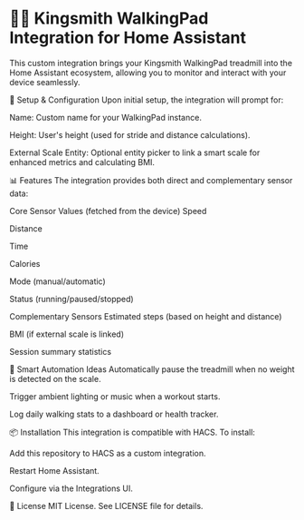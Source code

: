 # 🏃‍♂️ Kingsmith WalkingPad Integration for Home Assistant
This custom integration brings your Kingsmith WalkingPad treadmill into the Home Assistant ecosystem, allowing you to monitor and interact with your device seamlessly.

🔧 Setup & Configuration
Upon initial setup, the integration will prompt for:

Name: Custom name for your WalkingPad instance.

Height: User's height (used for stride and distance calculations).

External Scale Entity: Optional entity picker to link a smart scale for enhanced metrics and calculating BMI.

📊 Features
The integration provides both direct and complementary sensor data:

Core Sensor Values (fetched from the device)
Speed

Distance

Time

Calories

Mode (manual/automatic)

Status (running/paused/stopped)

Complementary Sensors
Estimated steps (based on height and distance)

BMI (if external scale is linked)

Session summary statistics

🧠 Smart Automation Ideas
Automatically pause the treadmill when no weight is detected on the scale.

Trigger ambient lighting or music when a workout starts.

Log daily walking stats to a dashboard or health tracker.

📦 Installation
This integration is compatible with HACS. To install:

Add this repository to HACS as a custom integration.

Restart Home Assistant.

Configure via the Integrations UI.

📄 License
MIT License. See LICENSE file for details.
